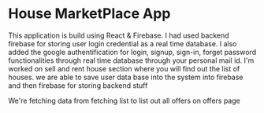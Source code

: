 # House MarketPlace App
This application is build using React & Firebase.
I had used backend firebase for storing user login credential as a real time database. 
I also added the google authentification for login, signup, sign-in, forget password functionalities through real time database through your personal mail id.
I'm worked on sell and rent house section where you will find out the list of houses.
we are able to save user data base into the system into firebase and then firebase for storing backend stuff

We're fetching data from fetching list to list out all offers on offers page
